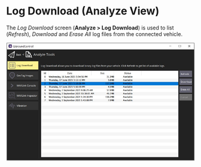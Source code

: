 # Log Download (Analyze View)

The *Log Download* screen (**Analyze > Log Download**) is used to list (*Refresh*), *Download* and *Erase All* log files from the connected vehicle.

![Analyze View Log Download](../../assets/analyze/log_download.jpg)